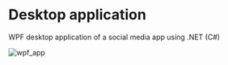 # Desktop application
WPF desktop application of a social media app using .NET (C#)

![wpf_app](https://github.com/daria-georgiana505/University-Projects/assets/76481293/f6d01129-1a56-4fd4-a49c-5bb9d3cdb01a)
